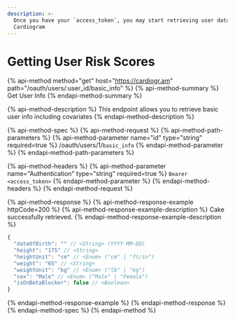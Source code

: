 ```yaml
---
description: >-
  Once you have your `access_token`, you may start retrieving user data from
  Cardiogram
---
```


# Getting User Risk Scores

{% api-method method="get" host="https://cardiogr.am" path="/oauth/users/:user\_id/basic\_info" %}
{% api-method-summary %}
Get User Info
{% endapi-method-summary %}

{% api-method-description %}
This endpoint allows you to retrieve basic user info including covariates
{% endapi-method-description %}

{% api-method-spec %}
{% api-method-request %}
{% api-method-path-parameters %}
{% api-method-parameter name="id" type="string" required=true %}
/oauth/users/1/`basic_info`
{% endapi-method-parameter %}
{% endapi-method-path-parameters %}

{% api-method-headers %}
{% api-method-parameter name="Authentication" type="string" required=true %}
`Bearer <access_token>`
{% endapi-method-parameter %}
{% endapi-method-headers %}
{% endapi-method-request %}

{% api-method-response %}
{% api-method-response-example httpCode=200 %}
{% api-method-response-example-description %}
Cake successfully retrieved.
{% endapi-method-response-example-description %}

```javascript
{
  "dateOfBirth": "" // <String> (YYYY-MM-DD)
  "height": "175" // <String>
  "heightUnit": "cm" // <Enum> ("cm" | "ft/in")
  "weight": "65" // <String>
  "weightUnit": "kg" // <Enum> ("lb" | "kg")
  "sex": "Male" // <Enum> ("Male" | "Female")
  "isOnBetaBlocker": false // <Boolean>
}
```
{% endapi-method-response-example %}
{% endapi-method-response %}
{% endapi-method-spec %}
{% endapi-method %}
